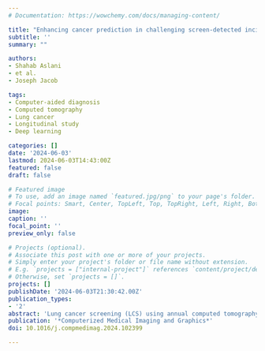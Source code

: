 ```yaml
---
# Documentation: https://wowchemy.com/docs/managing-content/

title: "Enhancing cancer prediction in challenging screen-detected incident lung nodules using time-series deep learning"
subtitle: ''
summary: ""

authors:
- Shahab Aslani
- et al.
- Joseph Jacob

tags:
- Computer-aided diagnosis
- Computed tomography
- Lung cancer
- Longitudinal study
- Deep learning

categories: []
date: '2024-06-03'
lastmod: 2024-06-03T14:43:00Z
featured: false
draft: false

# Featured image
# To use, add an image named `featured.jpg/png` to your page's folder.
# Focal points: Smart, Center, TopLeft, Top, TopRight, Left, Right, BottomLeft, Bottom, BottomRight.
image:
caption: ''
focal_point: ''
preview_only: false

# Projects (optional).
# Associate this post with one or more of your projects.
# Simply enter your project's folder or file name without extension.
# E.g. `projects = ["internal-project"]` references `content/project/deep-learning/index.md`.
# Otherwise, set `projects = []`.
projects: []
publishDate: '2024-06-03T21:30:42.00Z'
publication_types:
- '2'
abstract: 'Lung cancer screening (LCS) using annual computed tomography (CT) scanning significantly reduces mortality by detecting cancerous lung nodules at an earlier stage. Deep learning algorithms can improve nodule malignancy risk stratification. However, they have typically been used to analyse single time point CT data when detecting malignant nodules on either baseline or incident CT LCS rounds. Deep learning algorithms have the greatest value in two aspects. These approaches have great potential in assessing nodule change across time-series CT scans where subtle changes may be challenging to identify using the human eye alone. Moreover, they could be targeted to detect nodules developing on incident screening rounds, where cancers are generally smaller and more challenging to detect confidently. Here, we show the performance of our Deep learning-based Computer-Aided Diagnosis model integrating Nodule and Lung imaging data with clinical Metadata Longitudinally (DeepCAD-NLM-L) for malignancy prediction. DeepCAD-NLM-L showed improved performance (AUC = 88%) against models utilizing single time-point data alone. DeepCAD-NLM-L also demonstrated comparable and complementary performance to radiologists when interpreting the most challenging nodules typically found in LCS programs. It also demonstrated similar performance to radiologists when assessed on out-of-distribution imaging dataset. The results emphasize the advantages of using time-series and multimodal analyses when interpreting malignancy risk in LCS.'
publication: '*Computerized Medical Imaging and Graphics*'
doi: 10.1016/j.compmedimag.2024.102399

---
```

